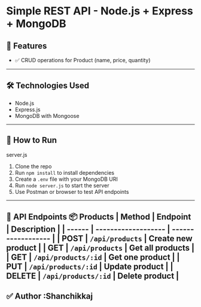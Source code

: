 # Simple REST API - Node.js + Express + MongoDB

## 📌 Features
- ✅ CRUD operations for Product (name, price, quantity)
---
## 🛠️ Technologies Used
- Node.js
- Express.js
- MongoDB with Mongoose
---

## 🚀 How to Run

 server.js 
1. Clone the repo  
2. Run `npm install` to install dependencies  
3. Create a `.env` file with your MongoDB URI  
4. Run `node server.js` to start the server  
5. Use Postman or browser to test API endpoints   
---
**📮 API Endpoints**
**📦 Products**
| Method | Endpoint            | Description        |
| ------ | ------------------- | ------------------ |
| POST   | `/api/products`     | Create new product |
| GET    | `/api/products`     | Get all products   |
| GET    | `/api/products/:id` | Get one product    |
| PUT    | `/api/products/:id` | Update product     |
| DELETE | `/api/products/:id` | Delete product     |
---
**✅ Author**
:Shanchikkaj
---


